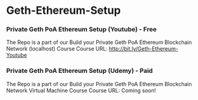 # Geth-Ethereum-Setup

### Private Geth PoA Ethereum Setup (Youtube) - Free
The Repo is a part of our Build your Private Geth PoA Ethereum Blockchain Network (localhost) Course
Course URL: http://bit.ly/Geth-Ethereum-Youtube

### Private Geth PoA Ethereum Setup (Udemy) - Paid
The Repo is a part of our Build your Private Geth PoA Ethereum Blockchain Network Virtual Machine Course
Course URL: Coming soon!
